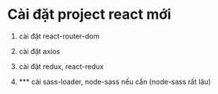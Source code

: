 # Cài đặt project react mới

1. cài đặt react-router-dom

2. cài đặt axios

3. cài đặt redux, react-redux

4. *** cài sass-loader, node-sass nếu cần (node-sass rất lâu)
